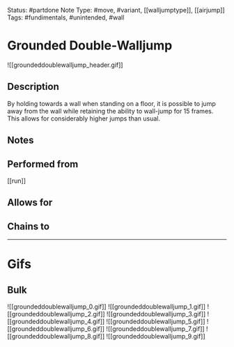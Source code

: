 Status: #partdone
Note Type: #move, #variant, [[walljumptype]], [[airjump]]
Tags: #fundimentals, #unintended, #wall

# Grounded Double-Walljump
![[groundeddoublewalljump_header.gif]]
## Description
By holding towards a wall when standing on a floor, it is possible to jump away from the wall while retaining the ability to wall-jump for 15 frames. This allows for considerably higher jumps than usual.

## Notes


## Performed from
[[run]]

## Allows for


## Chains to


___
# Gifs
## Bulk
![[groundeddoublewalljump_0.gif]]
![[groundeddoublewalljump_1.gif]]
![[groundeddoublewalljump_2.gif]]
![[groundeddoublewalljump_3.gif]]
![[groundeddoublewalljump_4.gif]]
![[groundeddoublewalljump_5.gif]]
![[groundeddoublewalljump_6.gif]]
![[groundeddoublewalljump_7.gif]]
![[groundeddoublewalljump_8.gif]]
![[groundeddoublewalljump_9.gif]]